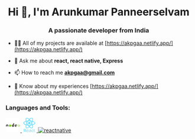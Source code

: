<h1 align="center">Hi 👋, I'm Arunkumar Panneerselvam</h1>
<h3 align="center">A passionate developer from India</h3>

- 👨‍💻 All of my projects are available at [https://akpgaa.netlify.app/](https://akpgaa.netlify.app/)

- 💬 Ask me about **react, react native, Express**

- 📫 How to reach me **akpgaa@gmail.com**

- 📄 Know about my experiences [https://akpgaa.netlify.app/](https://akpgaa.netlify.app/)


<h3 align="left">Languages and Tools:</h3>
<p align="left"> <a href="https://nodejs.org" target="_blank" rel="noreferrer"> <img src="https://raw.githubusercontent.com/devicons/devicon/master/icons/nodejs/nodejs-original-wordmark.svg" alt="nodejs" width="40" height="40"/> </a> <a href="https://reactjs.org/" target="_blank" rel="noreferrer"> <img src="https://raw.githubusercontent.com/devicons/devicon/master/icons/react/react-original-wordmark.svg" alt="react" width="40" height="40"/> </a> <a href="https://reactnative.dev/" target="_blank" rel="noreferrer"> <img src="https://reactnative.dev/img/header_logo.svg" alt="reactnative" width="40" height="40"/> </a> </p>
